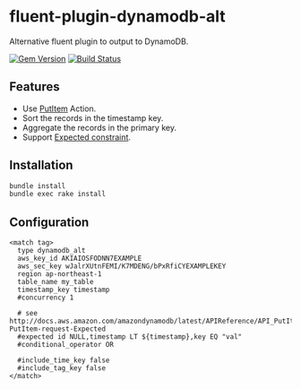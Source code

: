 # fluent-plugin-dynamodb-alt

Alternative fluent plugin to output to DynamoDB.

[![Gem Version](https://badge.fury.io/rb/fluent-plugin-dynamodb-alt.png)](http://badge.fury.io/rb/fluent-plugin-dynamodb-alt)
[![Build Status](https://travis-ci.org/winebarrel/fluent-plugin-dynamodb-alt.svg)](https://travis-ci.org/winebarrel/fluent-plugin-dynamodb-alt)

## Features

* Use [PutItem](http://docs.aws.amazon.com/amazondynamodb/latest/APIReference/API_PutItem.html) Action.
* Sort the records in the timestamp key.
* Aggregate the records in the primary key.
* Support [Expected constraint](http://docs.aws.amazon.com/amazondynamodb/latest/APIReference/API_PutItem.html#DDB-PutItem-request-Expected).

## Installation

```sh
bundle install
bundle exec rake install
```

## Configuration

```
<match tag>
  type dynamodb_alt
  aws_key_id AKIAIOSFODNN7EXAMPLE
  aws_sec_key wJalrXUtnFEMI/K7MDENG/bPxRfiCYEXAMPLEKEY
  region ap-northeast-1
  table_name my_table
  timestamp_key timestamp
  #concurrency 1

  # see http://docs.aws.amazon.com/amazondynamodb/latest/APIReference/API_PutItem.html#DDB-PutItem-request-Expected
  #expected id NULL,timestamp LT ${timestamp},key EQ "val"
  #conditional_operator OR

  #include_time_key false
  #include_tag_key false
</match>
```
